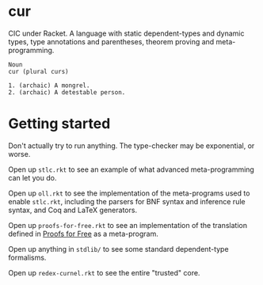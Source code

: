 cur
===

CIC under Racket. A language with static dependent-types and dynamic
types, type annotations and parentheses, theorem proving and
meta-programming.

```
Noun
cur (plural curs)

1. (archaic) A mongrel.
2. (archaic) A detestable person.
```

Getting started
===============

Don't actually try to run anything. The type-checker may be exponential,
or worse.

Open up `stlc.rkt` to see an example of what advanced meta-programming can let you do.

Open up `oll.rkt` to see the implementation of the meta-programs used to
enable `stlc.rkt`, including the parsers for BNF syntax and inference rule
syntax, and Coq and LaTeX generators.

Open up `proofs-for-free.rkt` to see an implementation of the
translation defined in [Proofs for Free](http://staff.city.ac.uk/~ross/papers/proofs.html) as a meta-program.

Open up anything in `stdlib/` to see some standard dependent-type
formalisms.

Open up `redex-curnel.rkt` to see the entire "trusted" core.
